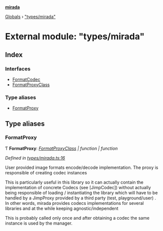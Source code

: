 **[mirada](../README.md)**

[Globals](../README.md) › ["types/mirada"](_types_mirada_.md)

# External module: "types/mirada"

## Index

### Interfaces

* [FormatCodec](../interfaces/_types_mirada_.formatcodec.md)
* [FormatProxyClass](../interfaces/_types_mirada_.formatproxyclass.md)

### Type aliases

* [FormatProxy](_types_mirada_.md#formatproxy)

## Type aliases

###  FormatProxy

Ƭ **FormatProxy**: *[FormatProxyClass](../interfaces/_types_mirada_.formatproxyclass.md) | function | function*

*Defined in [types/mirada.ts:16](https://github.com/cancerberoSgx/mirada/blob/cd60774/mirada/src/types/mirada.ts#L16)*

User provided image formats encode/decode implementation. The proxy is responsible of creating codec
instances

 This is particularly useful in this library so it can actually contain the implementation of concrete
 Codecs (see [JimpCodec]) without actually being responsible of loading / instantiating the library which
 will have to be handled by a JimpProxy provided by a third party (test, playground/user) . In other words,
 mirada provides codecs implementations for several libraries and at the while keeping agnostic/independent

 This is probably called only once and after obtaining a codec the same instance is used by the manager.